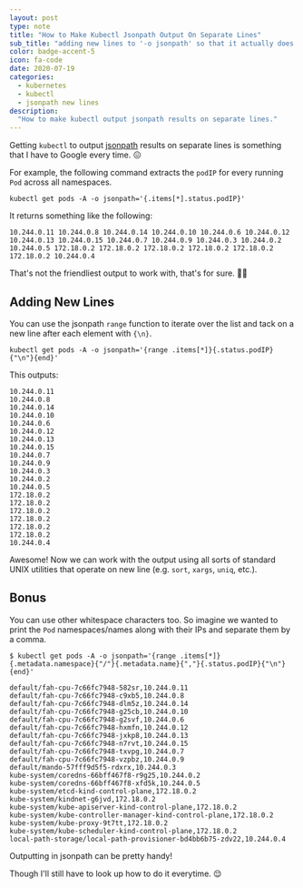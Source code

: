 ```yaml
---
layout: post
type: note
title: "How to Make Kubectl Jsonpath Output On Separate Lines"
sub_title: "adding new lines to '-o jsonpath' so that it actually does what you want"
color: badge-accent-5
icon: fa-code
date: 2020-07-19
categories:
  - kubernetes
  - kubectl
  - jsonpath new lines
description:
  "How to make kubectl output jsonpath results on separate lines."
---
```


Getting `kubectl` to output [jsonpath](https://kubernetes.io/docs/reference/kubectl/jsonpath/) results on separate lines is something that I have to Google every time. 😖

For example, the following command extracts the `podIP` for every running `Pod` across all namespaces.

```console
kubectl get pods -A -o jsonpath='{.items[*].status.podIP}'
```

It returns something like the following:
```console
10.244.0.11 10.244.0.8 10.244.0.14 10.244.0.10 10.244.0.6 10.244.0.12 10.244.0.13 10.244.0.15 10.244.0.7 10.244.0.9 10.244.0.3 10.244.0.2 10.244.0.5 172.18.0.2 172.18.0.2 172.18.0.2 172.18.0.2 172.18.0.2 172.18.0.2 10.244.0.4
```

That's not the friendliest output to work with, that's for sure. 🙅‍♀️

## Adding New Lines
You can use the jsonpath `range` function to iterate over the list and tack on a new line after each element with `{\n}`.

```console
kubectl get pods -A -o jsonpath='{range .items[*]}{.status.podIP}{"\n"}{end}'
```

This outputs:
```console
10.244.0.11
10.244.0.8
10.244.0.14
10.244.0.10
10.244.0.6
10.244.0.12
10.244.0.13
10.244.0.15
10.244.0.7
10.244.0.9
10.244.0.3
10.244.0.2
10.244.0.5
172.18.0.2
172.18.0.2
172.18.0.2
172.18.0.2
172.18.0.2
172.18.0.2
10.244.0.4
```

Awesome! Now we can work with the output using all sorts of standard UNIX utilities that operate on new line (e.g. `sort`, `xargs`, `uniq`, etc.).

## Bonus

You can use other whitespace characters too. So imagine we wanted to print the `Pod` namespaces/names along with their IPs and separate them by a comma.

```console
$ kubectl get pods -A -o jsonpath='{range .items[*]}{.metadata.namespace}{"/"}{.metadata.name}{","}{.status.podIP}{"\n"}{end}'

default/fah-cpu-7c66fc7948-582sr,10.244.0.11
default/fah-cpu-7c66fc7948-c9xb5,10.244.0.8
default/fah-cpu-7c66fc7948-dlm5z,10.244.0.14
default/fah-cpu-7c66fc7948-g25cb,10.244.0.10
default/fah-cpu-7c66fc7948-g2svf,10.244.0.6
default/fah-cpu-7c66fc7948-hxmfn,10.244.0.12
default/fah-cpu-7c66fc7948-jxkp8,10.244.0.13
default/fah-cpu-7c66fc7948-n7rvt,10.244.0.15
default/fah-cpu-7c66fc7948-txvpg,10.244.0.7
default/fah-cpu-7c66fc7948-vzpbz,10.244.0.9
default/mando-57fff9d5f5-rdxrx,10.244.0.3
kube-system/coredns-66bff467f8-r9g25,10.244.0.2
kube-system/coredns-66bff467f8-xfd5k,10.244.0.5
kube-system/etcd-kind-control-plane,172.18.0.2
kube-system/kindnet-g6jvd,172.18.0.2
kube-system/kube-apiserver-kind-control-plane,172.18.0.2
kube-system/kube-controller-manager-kind-control-plane,172.18.0.2
kube-system/kube-proxy-9t7tt,172.18.0.2
kube-system/kube-scheduler-kind-control-plane,172.18.0.2
local-path-storage/local-path-provisioner-bd4bb6b75-zdv22,10.244.0.4
```

Outputting in jsonpath can be pretty handy!

Though I'll still have to look up how to do it everytime. 😌
